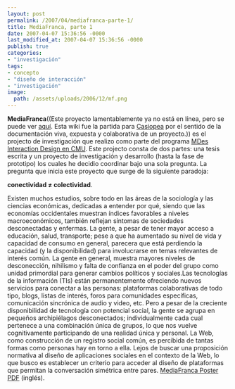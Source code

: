 ```yaml
---
layout: post
permalink: /2007/04/mediafranca-parte-1/
title: MediaFranca, parte 1
date: 2007-04-07 15:36:56 -0000
last_modified_at: 2007-04-07 15:36:56 -0000
publish: true
categories:
- "investigación"
tags:
- concepto
- "diseño de interacción"
- "investigación"
image:
  path: /assets/uploads/2006/12/mf.png
---
```

**MediaFranca**((Este proyecto lamentablemente ya no está en línea, pero se puede ver [aquí](https://web.archive.org/web/20100105082332/http://www.herbertspencer.net/thesis/index.php?title=Main_Page#expand). Esta wiki fue la partida para [Casiopea](http://wiki.ead.pucv.cl) por el sentido de la documentación viva, expuesta y colaborativa de un proyecto.)) es el projecto de investigación que realizo como parte del programa [MDes Interaction Design en CMU](http://www.design.cmu.edu/show_program.php?s=2&t=3). Este projecto consta de dos partes: una tesis escrita y un proyecto de investigación y desarrollo (hasta la fase de prototipo) los cuales he decidio coordinar bajo una sola pregunta. La pregunta que inicia este proyecto que surge de la siguiente paradoja:

**conectividad ≠ colectividad**.

Existen muchos estudios, sobre todo en las áreas de la sociologí­a y las ciencias económicas, dedicadas a entender por qué, siendo que las economí­as occidentales muestran í­ndices favorables a niveles macroeconómicos, también reflejan sí­ntomas de sociedades desconectadas y enfermas. La gente, a pesar de tener mayor acceso a educación, salud, transporte; pese a que ha aumentado su nivel de vida y capacidad de consumo en general, parecera que está perdiendo la capacidad (y la disponibilidad) para involucrarse en temas relevantes de interés común. La gente en general, muestra mayores niveles de desconección, nihilismo y falta de confianza en el poder del grupo como unidad primordial para generar cambios polí­ticos y sociales.Las tecnologí­as de la información (TIs) están permanentemente ofreciendo nuevos servicios para conectar a las personas: plataformas colaborativas de todo tipo, blogs, listas de interés, foros para comunidades especí­ficas, comunicación sincrónica de audio y video, etc. Pero a pesar de la creciente disponibilidad de tecnologí­a con potencial social, la gente se agrupa en pequeños archipiélagos desconectados; individualmente cada cual pertenece a una combinación única de grupos, lo que nos vuelve cognitivamente participando de una realidad única y personal. La Web, como construcción de un registro social común, es percibida de tantas formas como personas hay en torno a ella. Lejos de buscar una proposición normativa al diseño de aplicaciones sociales en el contexto de la Web, lo que busco es establecer un criterio para acceder al diseño de plataformas que permitan la conversación simétrica entre pares. [MediaFranca Poster PDF](/assets/uploads/2006/12/MediaFranca_Poster.pdf) (inglés).

